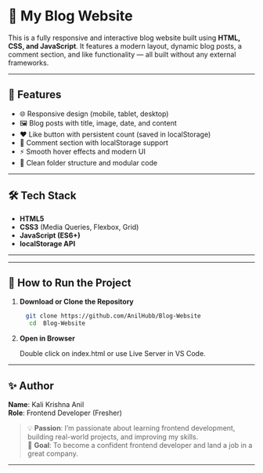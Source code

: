 # 📝 My Blog Website

This is a fully responsive and interactive blog website built using **HTML, CSS, and JavaScript**. It features a modern layout, dynamic blog posts, a comment section, and like functionality — all built without any external frameworks.

---

## 📌 Features

- 🌐 Responsive design (mobile, tablet, desktop)
- 🖼️ Blog posts with title, image, date, and content
- ❤️ Like button with persistent count (saved in localStorage)
- 💬 Comment section with localStorage support
- ⚡ Smooth hover effects and modern UI
- 📁 Clean folder structure and modular code

---

## 🛠️ Tech Stack

- **HTML5**
- **CSS3** (Media Queries, Flexbox, Grid)
- **JavaScript (ES6+)**  
- **localStorage API**

---


---



## 🧪 How to Run the Project

1. **Download or Clone the Repository**
 
```bash 
     git clone https://github.com/AnilHubb/Blog-Website
      cd  Blog-Website
``` 

2. **Open in Browser**

   Double click on index.html or use Live Server in VS Code.



---

## ✨ Author

**Name**: Kali Krishna Anil  
**Role**: Frontend Developer (Fresher)

> 💡 **Passion**: I’m passionate about learning frontend development, building real-world projects, and improving my skills.  
> 🎯 **Goal**: To become a confident frontend developer and land a job in a great company.

---




